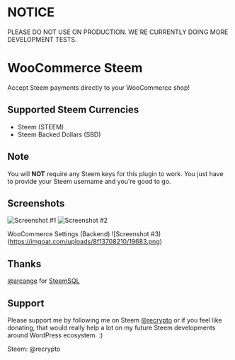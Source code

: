 # NOTICE
PLEASE DO NOT USE ON PRODUCTION. WE'RE CURRENTLY DOING MORE DEVELOPMENT TESTS.

# WooCommerce Steem
Accept Steem payments directly to your WooCommerce shop!

## Supported Steem Currencies
- Steem (STEEM)
- Steem Backed Dollars (SBD)

## Note
You will <strong>NOT</strong> require any Steem keys for this plugin to work. You just have to provide your Steem username and you're good to go.

## Screenshots

![Screenshot #1](https://steemitimages.com/0x0/https://imgoat.com/uploads/8f13708210/19682.png)
![Screenshot #2](https://steemitimages.com/0x0/https://imgoat.com/uploads/8f13708210/19684.png)

WooCommerce Settings (Backend)
![Screenshot #3)(https://imgoat.com/uploads/8f13708210/19683.png)

## Thanks
[@arcange](https://steemit.com/@arcange) for [SteemSQL](https://steemsql.com)

## Support
Please support me by following me on Steem [@recrypto](https://steemit.com/@recrypto) or if you feel like donating, that would really help a lot on my future Steem developments around WordPress ecosystem. :)

Steem: @recrypto
